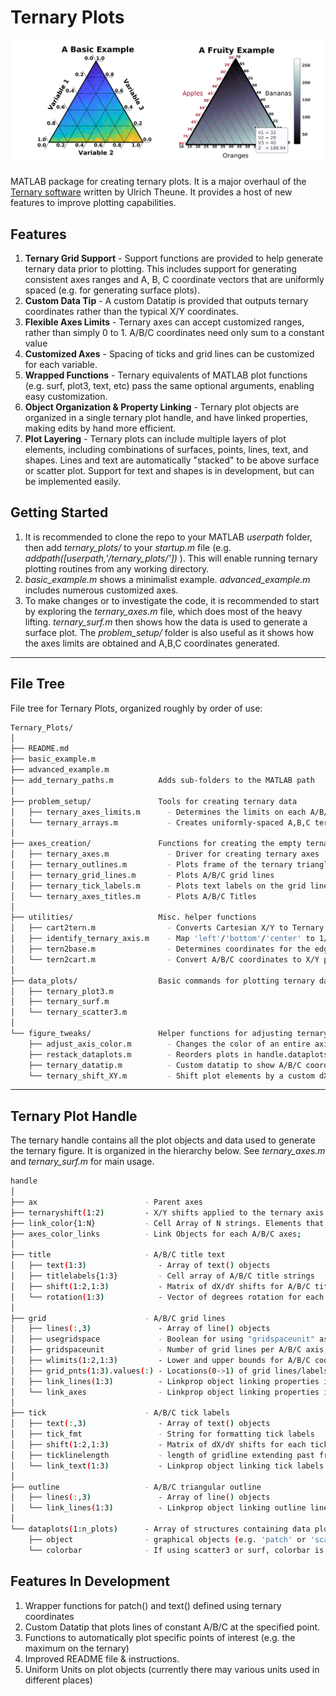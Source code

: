 # Ternary Plots

![advanced_example.png](https://github.com/lynch4815/ternary_plots/blob/main/advanced_example.png)

MATLAB package for creating ternary plots. It is a major overhaul of the [Ternary software](https://www.mathworks.com/matlabcentral/fileexchange/7210-ternary-plots) written by Ulrich Theune. It provides a host of new features to improve plotting capabilities.

## Features
  1. **Ternary Grid Support** - Support functions are provided to help generate ternary data prior to plotting. This includes support for generating consistent axes ranges and A, B, C coordinate vectors that are uniformly spaced (e.g. for generating surface plots).
  2. **Custom Data Tip** - A custom Datatip is provided that outputs ternary coordinates rather than the typical X/Y coordinates.
  3. **Flexible Axes Limits** - Ternary axes can accept customized ranges, rather than simply 0 to 1. A/B/C coordinates need only sum to a constant value
  4. **Customized Axes** - Spacing of ticks and grid lines can be customized for each variable.
  5. **Wrapped Functions** - Ternary equivalents of MATLAB plot functions (e.g. surf, plot3, text, etc) pass the same optional arguments, enabling easy customization.
  6. **Object Organization & Property Linking** - Ternary plot objects are organized in a single ternary plot handle, and have linked properties, making edits by hand more efficient.
  7. **Plot Layering** - Ternary plots can include multiple layers of plot elements, including combinations of surfaces, points, lines, text, and shapes. Lines and text are automatically "stacked" to be above surface or scatter plot. Support for text and shapes is in development, but can be implemented easily.

## Getting Started
  1. It is recommended to clone the repo to your MATLAB *userpath* folder, then add *ternary_plots/*  to your *startup.m* file (e.g. *addpath([userpath,'/ternary_plots/'])* ). This will enable running ternary plotting routines from any working directory.
  2. *basic_example.m* shows a minimalist example. *advanced_example.m* includes numerous customized axes.
  3. To make changes or to investigate the code, it is recommended to start by exploring the *ternary_axes.m* file, which does most of the heavy lifting. *ternary_surf.m* then shows how the data is used to generate a surface plot. The *problem_setup/* folder is also useful as it shows how the axes limits are obtained and A,B,C coordinates generated.

___
## File Tree
File tree for Ternary Plots, organized roughly by order of use:
```bash
Ternary_Plots/
│
├── README.md
├── basic_example.m
├── advanced_example.m
├── add_ternary_paths.m          Adds sub-folders to the MATLAB path
│
├── problem_setup/               Tools for creating ternary data
│   ├── ternary_axes_limits.m      - Determines the limits on each A/B/C axis give 3 limits
│   └── ternary_arrays.m           - Creates uniformly-spaced A,B,C ternary coordinates
│
├── axes_creation/               Functions for creating the empty ternary figure
│   ├── ternary_axes.m             - Driver for creating ternary axes
│   ├── ternary_outlines.m         - Plots frame of the ternary triangle
│   ├── ternary_grid_lines.m       - Plots A/B/C grid lines
│   ├── ternary_tick_labels.m      - Plots text labels on the grid lines
│   └── ternary_axes_titles.m      - Plots A/B/C Titles
│
├── utilities/                   Misc. helper functions
│   ├── cart2tern.m                - Converts Cartesian X/Y to Ternary A/B/C
│   ├── identify_ternary_axis.m    - Map 'left'/'bottom'/'center' to 1/2/3 axis indices
│   ├── tern2base.m                - Determines coordinates for the edges given an interior A/B/C
│   └── tern2cart.m                - Convert A/B/C coordinates to X/Y plotting coordinates
│
├── data_plots/                  Basic commands for plotting ternary data
│   ├── ternary_plot3.m
│   ├── ternary_surf.m
│   └── ternary_scatter3.m
│
└── figure_tweaks/               Helper functions for adjusting ternary plots
    ├── adjust_axis_color.m        - Changes the color of an entire axis
    ├── restack_dataplots.m        - Reorders plots in handle.dataplots to ensure proper order
    ├── ternary_datatip.m          - Custom datatip to show A/B/C coordinates
    └── ternary_shift_XY.m         - Shift plot elements by a custom dX/dY

```
___
## Ternary Plot Handle
The ternary handle contains all the plot objects and data used to generate the ternary figure. It is organized in the hierarchy below. See *ternary_axes.m* and *ternary_surf.m* for main usage.
```bash
handle
│
├── ax                        - Parent axes
├── ternaryshift(1:2)         - X/Y shifts applied to the ternary axis as a whole (in X/Y)
├── link_color{1:N}           - Cell Array of N strings. Elements that are linked for each A/B/C axis
├── axes_color_links          - Link Objects for each A/B/C axes;
│
├── title                     - A/B/C title text
│   ├── text(1:3)                - Array of text() objects
│   ├── titlelabels{1:3}         - Cell array of A/B/C title strings
│   ├── shift(1:2,1:3)           - Matrix of dX/dY shifts for A/B/C title
│   └── rotation(1:3)            - Vector of degrees rotation for each A/B/C title
│
├── grid                      - A/B/C grid lines
│   ├── lines(:,3)               - Array of line() objects
│   ├── usegridspace             - Boolean for using "gridspaceunit" as an increment rather than count
│   ├── gridspaceunit            - Number of grid lines per A/B/C axis, unless gridspaceunit=true
│   ├── wlimits(1:2,1:3)         - Lower and upper bounds for A/B/C coordinates
│   ├── grid_pnts(1:3).values(:) - Locations(0->1) of grid lines/labels along A/B/C axes
│   ├── link_lines(1:3)          - Linkprop object linking properties in each A/B/C axis (e.g. color) 
│   └── link_axes                - Linkprop object linking properties in all lines (ZData)
│
├── tick                      - A/B/C tick labels
│   ├── text(:,3)                - Array of text() objects
│   ├── tick_fmt                 - String for formatting tick labels
│   ├── shift(1:2,1:3)           - Matrix of dX/dY shifts for each tick label
│   ├── ticklinelength           - length of gridline extending past frame, creating tick marks
│   └── link_text(1:3)           - Linkprop object linking tick labels together
│
├── outline                   - A/B/C triangular outline
│   ├── lines(:,3)               - Array of line() objects
│   └── link_lines(1:3)          - Linkprop object linking outline lines together
│
└── dataplots(1:n_plots)      - Array of structures containing data plot information (e.g. plot3/surf)
    ├── object                - graphical objects (e.g. 'patch' or 'scatter' objects)
    └── colorbar              - If using scatter3 or surf, colorbar is created with handle in dataplots
```


## Features In Development
  1. Wrapper functions for patch() and text() defined using ternary coordinates
  2. Custom Datatip that plots lines of constant A/B/C at the specified point. 
  3. Functions to automatically plot specific points of interest (e.g. the maximum on the ternary)
  4. Improved README file & instructions. 
  5. Uniform Units on plot objects (currently there may various units used in different places)
